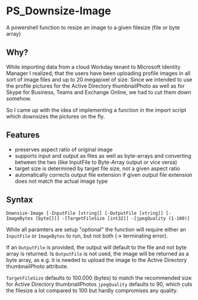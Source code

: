 # PS_Downsize-Image
A powershell function to resize an image to a given filesize (file or byte array)

## Why?

While importing data from a cloud Workday tenant to Microsoft Identity Manager I realized, that the users have been uploading profile images in all sort of image files and up to 20 megapixel of size. Since we intended to use the profile pictures for the Active Directory thumbnailPhoto as well as for Skype for Business, Teams and Exchange Online, we had to cut them down somehow.

So I came up with the idea of implementing a function in the import script which downsizes the pictures on the fly.

## Features

* preserves aspect ratio of original image
* supports input and output as files as well as byte-arrays and converting between the two (like InputFile to Byte-Array output or vice versa)
* target size is determined by target file size, not a given aspect ratio
* automatically corrects output file extension if given output file extension does not match the actual image type

## Syntax

`Downsize-Image [-InputFile [string]] [-OutputFile [string]] [-ImageBytes [byte[]]] -[TargetFileSize [int32]] -[jpegQuality (1-100)]`

While all paramters are setup "optional" the function will require either an `InputFile` or `ImageBytes` to run, but not both (-> terminating error).

If an `OutputFile` is provided, the output will default to the file and not byte array is returned. Is `OutputFile` is not used, the image will be returned as a byte array, as e.g. it is needed to upload the image to the Active Directory thumbnailPhoto attribute.

`TargetFileSize` defaults to 100.000 (bytes) to match the recommended size for Active Directory thumbnailPhotos
`jpegQuality` defaults to 90, which cuts the filesize a lot compared to 100 but hardly compromises any quality.
